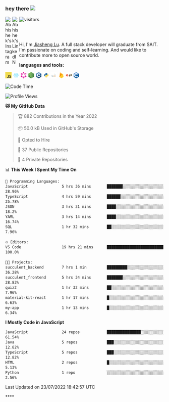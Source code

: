 ### hey there <img src="https://media.giphy.com/media/hvRJCLFzcasrR4ia7z/giphy.gif" width="25px">
<a href="https://www.instagram.com/jiashengluljs/">
  <img align="left" alt="Abhishek's Instagram" width="22px" src="https://raw.githubusercontent.com/hussainweb/hussainweb/main/icons/instagram.png" />
</a>
<a href="https://www.linkedin.com/in/jiashenglujob/">
  <img align="left" alt="Abhishek's LinkedIN" width="22px" src="https://raw.githubusercontent.com/peterthehan/peterthehan/master/assets/linkedin.svg" />
</a>

![visitors](https://visitor-badge.glitch.me/badge?page_id=jonsnowljs.visitor-badge&left_color=green&right_color=red)

<br />
<br />

Hi, I'm [Jiasheng Lu](https://jonsnowljs.github.io/portfolio/). A full stack developer will graduate from SAIT. I'm passionate on coding and self-learning. And would like to contribute more to open source world.

**languages and tools:**  

<code><img height="20" src="https://raw.githubusercontent.com/github/explore/80688e429a7d4ef2fca1e82350fe8e3517d3494d/topics/javascript/javascript.png"></code>
<code><img height="20" src="https://raw.githubusercontent.com/github/explore/80688e429a7d4ef2fca1e82350fe8e3517d3494d/topics/react/react.png"></code>
<code><img height="20" src="https://raw.githubusercontent.com/github/explore/5c058a388828bb5fde0bcafd4bc867b5bb3f26f3/topics/graphql/graphql.png"></code>
<code><img height="20" src="https://raw.githubusercontent.com/github/explore/80688e429a7d4ef2fca1e82350fe8e3517d3494d/topics/nodejs/nodejs.png"></code>
<code><img height="20" src="https://raw.githubusercontent.com/github/explore/80688e429a7d4ef2fca1e82350fe8e3517d3494d/topics/cpp/cpp.png"></code>
<code><img height="20" src="https://raw.githubusercontent.com/github/explore/80688e429a7d4ef2fca1e82350fe8e3517d3494d/topics/python/python.png"></code>
<code><img height="20" src="https://raw.githubusercontent.com/github/explore/80688e429a7d4ef2fca1e82350fe8e3517d3494d/topics/mysql/mysql.png"></code>
<code><img height="20" src="https://raw.githubusercontent.com/github/explore/80688e429a7d4ef2fca1e82350fe8e3517d3494d/topics/firebase/firebase.png"></code>
<code><img height="20" src="https://raw.githubusercontent.com/github/explore/80688e429a7d4ef2fca1e82350fe8e3517d3494d/topics/git/git.png"></code>
<code><img height="20" src="https://github.com/jonsnowljs/portfolio/blob/master/src/assets/img/skill/c.svg"></code>


<!--START_SECTION:waka-->
![Code Time](http://img.shields.io/badge/Code%20Time-0%20secs-blue)

![Profile Views](http://img.shields.io/badge/Profile%20Views-0-blue)

**🐱 My GitHub Data** 

> 🏆 882 Contributions in the Year 2022
 > 
> 📦 50.0 kB Used in GitHub's Storage 
 > 
> 💼 Opted to Hire
 > 
> 📜 37 Public Repositories 
 > 
> 🔑 4 Private Repositories  
 > 
📊 **This Week I Spent My Time On** 

```text
💬 Programming Languages: 
JavaScript               5 hrs 36 mins       ███████░░░░░░░░░░░░░░░░░░   28.96% 
TypeScript               4 hrs 59 mins       ██████░░░░░░░░░░░░░░░░░░░   25.78% 
JSON                     3 hrs 31 mins       ████░░░░░░░░░░░░░░░░░░░░░   18.2% 
YAML                     3 hrs 14 mins       ████░░░░░░░░░░░░░░░░░░░░░   16.74% 
SQL                      1 hr 32 mins        ██░░░░░░░░░░░░░░░░░░░░░░░   7.96%

🔥 Editors: 
VS Code                  19 hrs 21 mins      █████████████████████████   100.0%

🐱‍💻 Projects: 
succulent_backend        7 hrs 1 min         █████████░░░░░░░░░░░░░░░░   36.28% 
succulent_frontend       5 hrs 34 mins       ███████░░░░░░░░░░░░░░░░░░   28.83% 
quiz2                    1 hr 32 mins        ██░░░░░░░░░░░░░░░░░░░░░░░   7.96% 
material-kit-react       1 hr 17 mins        █░░░░░░░░░░░░░░░░░░░░░░░░   6.63% 
my-app                   1 hr 13 mins        █░░░░░░░░░░░░░░░░░░░░░░░░   6.34%

```

**I Mostly Code in JavaScript** 

```text
JavaScript               24 repos            ███████████████░░░░░░░░░░   61.54% 
Java                     5 repos             ███░░░░░░░░░░░░░░░░░░░░░░   12.82% 
TypeScript               5 repos             ███░░░░░░░░░░░░░░░░░░░░░░   12.82% 
HTML                     2 repos             █░░░░░░░░░░░░░░░░░░░░░░░░   5.13% 
Python                   1 repo              ░░░░░░░░░░░░░░░░░░░░░░░░░   2.56%

```



 Last Updated on 23/07/2022 18:42:57 UTC
<!--END_SECTION:waka-->****
